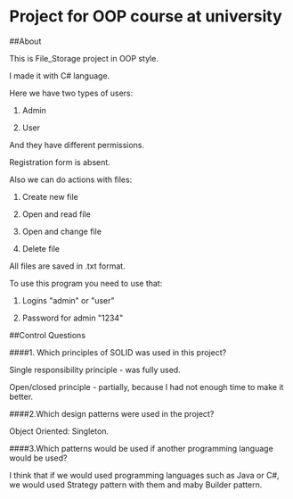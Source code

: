 # Project for OOP course at university

##About



This is File_Storage project in OOP style.
 
I made it with C# language.



Here we have two types of users:



1. Admin

2. User



And they have different permissions.

Registration form is absent.



Also we can do actions with files:



1. Create new file

2. Open and read file

3. Open and change file

4. Delete file



All files are saved in .txt format.



To use this program you need to use that:



1. Logins "admin" or "user"

2. Password for admin "1234"




##Control Questions


####1. Which principles of SOLID was used in this project?



Single responsibility principle - was fully used.

 

Open/closed principle - partially, because I had not enough time to make it better.
  


####2.Which design patterns were used in the project?



Object Oriented: Singleton.



####3.Which patterns would be used if another programming language would be used?

I think that if we would used programming languages such as Java or C#, we would used Strategy pattern with them and maby Builder pattern.
